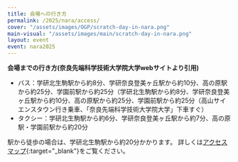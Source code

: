 ```yaml
---
title: 会場への行き方
permalink: /2025/nara/access/
cover: "/assets/images/OGP/scratch-day-in-nara.png"
main-visual: "/assets/images/main/scratch-day-in-nara.png"
layout: event
event: nara2025
---
```


**会場までの行き方(奈良先端科学技術大学院大学webサイトより引用)** 

- バス：学研北生駒駅から約8分、学研奈良登美ヶ丘駅から約10分、高の原駅から約25分、学園前駅から約25分（学研北生駒駅から約8分、学研奈良登美ヶ丘駅から約10分、高の原駅から約25分、学園前駅から約25分（高山サイエンスタウン行き乗車、「奈良先端科学技術大学院大学」下車すぐ）
- タクシー：学研北生駒駅から約6分、学研奈良登美ヶ丘駅から約7分、高の原駅・学園前駅から約20分

駅から徒歩の場合は、学研北生駒駅から約20分かかります。
詳しくは[アクセスマップ](https://www.naist.jp/accessmap/){:target="_blank"}をご覧ください。
